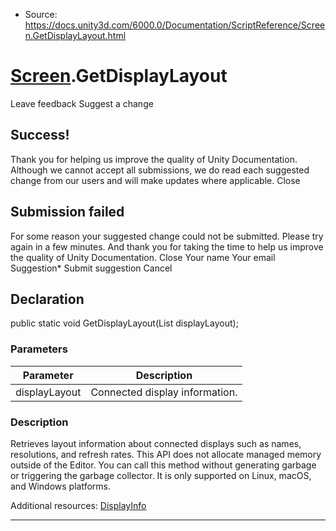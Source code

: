 * Source: https://docs.unity3d.com/6000.0/Documentation/ScriptReference/Screen.GetDisplayLayout.html

#  [Screen](https://docs.unity3d.com/6000.0/Documentation/ScriptReference/Screen.html).GetDisplayLayout
Leave feedback
Suggest a change
## Success!
Thank you for helping us improve the quality of Unity Documentation. Although we cannot accept all submissions, we do read each suggested change from our users and will make updates where applicable.
Close
## Submission failed
For some reason your suggested change could not be submitted. Please <a>try again</a> in a few minutes. And thank you for taking the time to help us improve the quality of Unity Documentation.
Close
Your name Your email Suggestion* Submit suggestion
Cancel
## Declaration
public static void GetDisplayLayout(List<DisplayInfo> displayLayout); 
### Parameters
Parameter | Description  
---|---  
displayLayout | Connected display information.  
### Description
Retrieves layout information about connected displays such as names, resolutions, and refresh rates.
This API does not allocate managed memory outside of the Editor. You can call this method without generating garbage or triggering the garbage collector. It is only supported on Linux, macOS, and Windows platforms.  
  
Additional resources: [DisplayInfo](https://docs.unity3d.com/6000.0/Documentation/ScriptReference/DisplayInfo.html)
* * *

